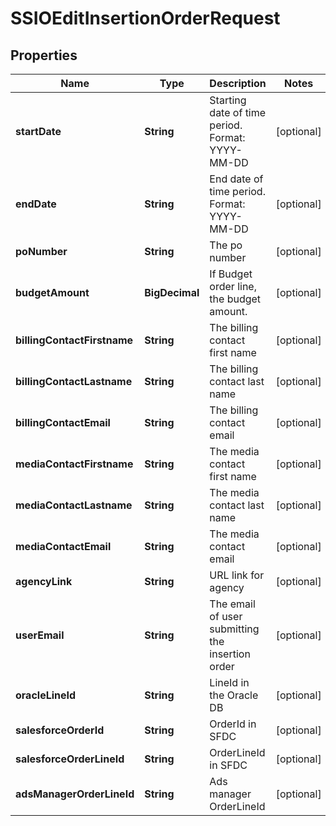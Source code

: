 

# SSIOEditInsertionOrderRequest


## Properties

| Name | Type | Description | Notes |
|------------ | ------------- | ------------- | -------------|
|**startDate** | **String** | Starting date of time period. Format: YYYY-MM-DD |  [optional] |
|**endDate** | **String** | End date of time period. Format: YYYY-MM-DD |  [optional] |
|**poNumber** | **String** | The po number |  [optional] |
|**budgetAmount** | **BigDecimal** | If Budget order line, the budget amount. |  [optional] |
|**billingContactFirstname** | **String** | The billing contact first name |  [optional] |
|**billingContactLastname** | **String** | The billing contact last name |  [optional] |
|**billingContactEmail** | **String** | The billing contact email |  [optional] |
|**mediaContactFirstname** | **String** | The media contact first name |  [optional] |
|**mediaContactLastname** | **String** | The media contact last name |  [optional] |
|**mediaContactEmail** | **String** | The media contact email |  [optional] |
|**agencyLink** | **String** | URL link for agency |  [optional] |
|**userEmail** | **String** | The email of user submitting the insertion order |  [optional] |
|**oracleLineId** | **String** | LineId in the Oracle DB |  [optional] |
|**salesforceOrderId** | **String** | OrderId in SFDC |  [optional] |
|**salesforceOrderLineId** | **String** | OrderLineId in SFDC |  [optional] |
|**adsManagerOrderLineId** | **String** | Ads manager OrderLineId |  [optional] |



